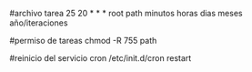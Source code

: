 #archivo tarea
25 20 * * *  root path
minutos horas dias meses año/iteraciones

#permiso de tareas
chmod -R 755 path

#reinicio del servicio cron
/etc/init.d/cron restart

